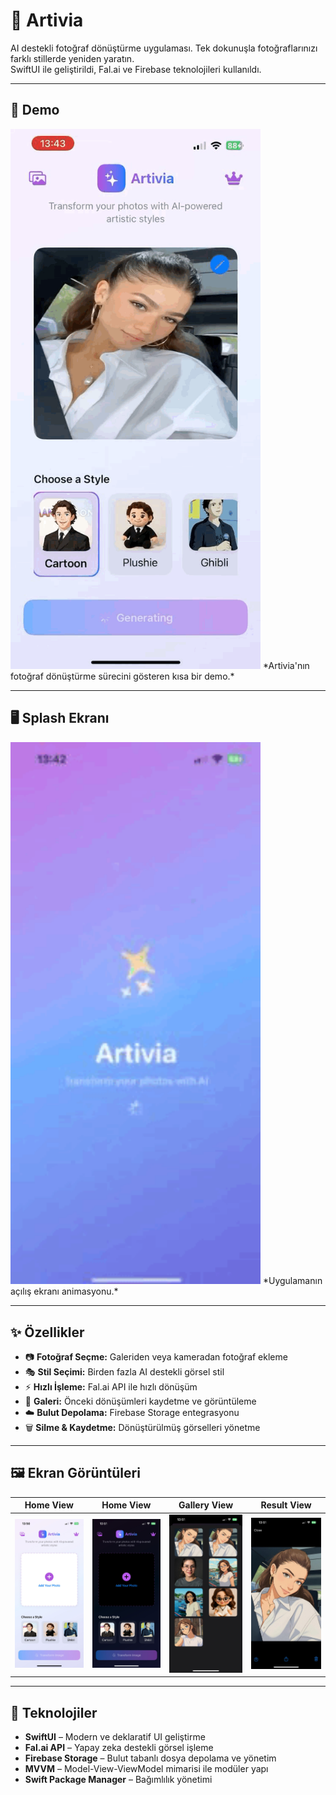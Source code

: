 # 🎨 Artivia
AI destekli fotoğraf dönüştürme uygulaması. Tek dokunuşla fotoğraflarınızı farklı stillerde yeniden yaratın.  
SwiftUI ile geliştirildi, Fal.ai ve Firebase teknolojileri kullanıldı.

---

## 🚀 Demo
<img src="./artiviass/artivia1.gif" width="400" />
*Artivia'nın fotoğraf dönüştürme sürecini gösteren kısa bir demo.*

---

## 🖥 Splash Ekranı
<img src="./artiviass/artivia2.gif" width="400" />
*Uygulamanın açılış ekranı animasyonu.*

---

## ✨ Özellikler
- 📷 **Fotoğraf Seçme:** Galeriden veya kameradan fotoğraf ekleme
- 🎭 **Stil Seçimi:** Birden fazla AI destekli görsel stil
- ⚡ **Hızlı İşleme:** Fal.ai API ile hızlı dönüşüm
- 📂 **Galeri:** Önceki dönüşümleri kaydetme ve görüntüleme
- ☁️ **Bulut Depolama:** Firebase Storage entegrasyonu
- 🗑 **Silme & Kaydetme:** Dönüştürülmüş görselleri yönetme

---

## 🖼 Ekran Görüntüleri
| Home View | Home View | Gallery View | Result View |
|-----------|-----------|--------------|-------------|
| ![Home](./artiviass/home1.jpeg) | ![Home](./artiviass/home2.jpeg) | ![Gallery](./artiviass/galleryview.jpeg) | ![Result](./artiviass/resultview.jpeg) |

---

## 🧰 Teknolojiler
- **SwiftUI** – Modern ve deklaratif UI geliştirme
- **Fal.ai API** – Yapay zeka destekli görsel işleme
- **Firebase Storage** – Bulut tabanlı dosya depolama ve yönetim
- **MVVM** – Model-View-ViewModel mimarisi ile modüler yapı
- **Swift Package Manager** – Bağımlılık yönetimi
